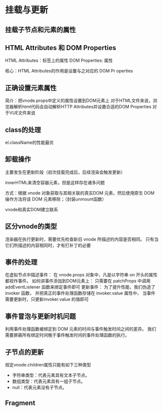 # 挂载与更新
## 挂载子节点和元素的属性
## HTML Attributes 和 DOM Properties
HTML Attributes：标签上的属性
DOM Properties: 属性

核心：HTML Attributes的作用是设置与之对应的 DOM Pr operties 

## 正确设置元素属性
简介：把vnode.props中定义的属性设置到DOM元素上
对于HTML文件来说，浏览器解析html代码会自动解析HTTP Attributes并设置合适的DOM Properties
对于VUE文件来说

## class的处理
el.className的性能最优

## 卸载操作
主要发生在更新阶段（初次挂载完成后，后续渲染会触发更新）

innerHTML来清空容器元素，但是这样存在诸多问题

方式：根据 vnode 对象获取与其相关联的真实DOM 元素，然后使用原生 DOM 操作方法将该 DOM 元素移除；（封装unmount函数）

vnode和真实DOM建立联系

## 区分vnode的类型
渲染器在执行更新时，需要优先检查新旧 vnode 所描述的内容是否相同。
只有当它们所描述的内容相同时，才有打补丁的必要
## 事件的处理
在虚拟节点中描述事件：
    在 vnode.props 对象中，凡是以字符串 on 开头的属性都视作事件。
如何讲事件添加到DOM元素上：
    只需要在 patchProps 中调用 addEventListener 函数来绑定事件即可
更新事件：
    为了提升性能，我们伪造了 invoker 函数，
    并把真正的事件处理函数存储在 invoker.value 属性中，
    当事件需要更新时，只更新invoker.value 的值即可
## 事件冒泡与更新时机问题
利用事件处理函数被绑定到 DOM 元素的时间与事件触发时间之间的差异。
我们需要屏蔽所有绑定时间晚于事件触发时间的事件处理函数的执行。
## 子节点的更新
规定vnode.children属性只能有如下三种类型
- 字符串类型：代表元素具有文本子节点。
- 数组类型：代表元素具有一组子节点。
- null：代表元素没有子节点。
## Fragment
